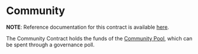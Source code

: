 # Community

**NOTE**: Reference documentation for this contract is available [here](https://docs.glowyield.com/glow-yield/smart-contracts/architecture).

The Community Contract holds the funds of the [Community Pool](https://docs.glowyield.com/glow-yield/ecosystem/glow-ecosystem-fund), which can be spent through a governance poll.
